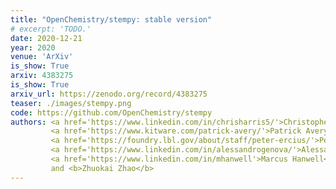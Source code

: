 ```yaml
---
title: "OpenChemistry/stempy: stable version"
# excerpt: 'TODO.'
date: 2020-12-21
year: 2020
venue: 'ArXiv'
is_show: True
arxiv: 4383275
is_show: True
arxiv_url: https://zenodo.org/record/4383275
teaser: ./images/stempy.png
code: https://github.com/OpenChemistry/stempy
authors: <a href='https://www.linkedin.com/in/chrisharris5/'>Christopher J. Harris</a>,
         <a href='https://www.kitware.com/patrick-avery/'>Patrick Avery</a>,
         <a href='https://foundry.lbl.gov/about/staff/peter-ercius/'>Peter Ercius</a>,
         <a href='https://www.linkedin.com/in/alessandrogenova/'>Alessandro Genova</a>,
         <a href='https://www.linkedin.com/in/mhanwell'>Marcus Hanwell</a>,
         and <b>Zhuokai Zhao</b>
---
```

